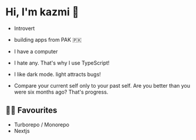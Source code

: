 # Hi, I'm kazmi 👋
- Introvert
- building apps from PAK 🇵🇰
- I have a computer
- I hate any. That's why I use TypeScript!
- I like dark mode. light attracts bugs!

- Compare your current self only to your past self. Are you better than you were six months ago? That's progress.

## 🧑‍💻 Favourites

- Turborepo / Monorepo
- Nextjs

